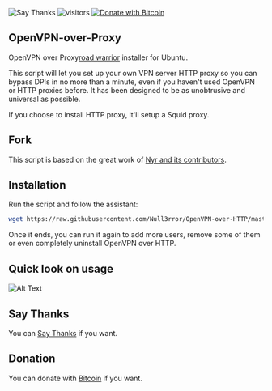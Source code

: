 ![Say Thanks](https://img.shields.io/badge/Say%20Thanks-!-1EAEDB.svg)
![visitors](https://visitor-badge.glitch.me/badge?page_id=Null3rror.OpenVPN-over-Proxy)
[![Donate with Bitcoin](https://en.cryptobadges.io/badge/micro/12Cb7uJANVWfPNRvS2H4PCq2zGVxPbx3WS)](https://en.cryptobadges.io/donate/12Cb7uJANVWfPNRvS2H4PCq2zGVxPbx3WS)

## OpenVPN-over-Proxy
OpenVPN over Proxy[road warrior](http://en.wikipedia.org/wiki/Road_warrior_%28computing%29) installer for Ubuntu.

This script will let you set up your own VPN server HTTP proxy so you can bypass DPIs in no more than a minute, even if you haven't used OpenVPN or HTTP proxies before. It has been designed to be as unobtrusive and universal as possible.

If you choose to install HTTP proxy, it'll setup a Squid proxy. 

## Fork
This script is based on the great work of [Nyr and its contributors](https://github.com/Nyr/openvpn-install).

## Installation
Run the script and follow the assistant:

``` bash
wget https://raw.githubusercontent.com/Null3rror/OpenVPN-over-HTTP/master/openvpn-over-http-install.sh -O openvpn-over-http-install.sh && bash openvpn-over-http-install.sh
```

Once it ends, you can run it again to add more users, remove some of them or even completely uninstall OpenVPN over HTTP.

## Quick look on usage
![Alt Text](https://github.com/Null3rror/Datasets-Placeholder/blob/master/test.gif)

## Say Thanks
You can [Say Thanks](https://saythanks.io/to/null3rr0r%40protonmail.com) if you want.

## Donation
You can donate with [Bitcoin](https://pastebin.com/raw/GtYpY1re) if you want.


